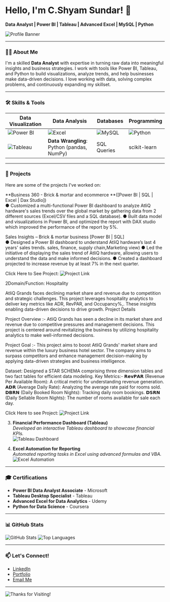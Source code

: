 
# Hello, I'm C.Shyam Sundar! 👋  
**Data Analyst | Power BI | Tableau | Advanced Excel | MySQL | Python**

![Profile Banner](https://media.licdn.com/dms/image/v2/D4E16AQHqWDJyklQ9OQ/profile-displaybackgroundimage-shrink_200_800/B4EZUN_AOeHUAU-/0/1739696375673?e=1746662400&v=beta&t=Cdkpo9RiDSwPhfy0fkDKT-Xp8J4Q52E9t5j0NMgO7Cc)

---

### 👨‍💻 About Me
I'm a skilled **Data Analyst** with expertise in turning raw data into meaningful insights and business strategies. I work with tools like Power BI, Tableau, and Python to build visualizations, analyze trends, and help businesses make data-driven decisions. I love working with data, solving complex problems, and continuously expanding my skillset.

---

### 🛠 **Skills & Tools**

| Data Visualization | Data Analysis | Databases | Programming |
| ------------------- | ------------- | --------- | ----------- |
| ![Power BI](https://th.bing.com/th/id/OIP.e8uFu5l5rrchXcHLKcMFPAHaED?w=100&h=100&c=7&r=0&o=5&pid=1.7) | ![Excel](https://th.bing.com/th/id/OIP.2uEmL7TknMdg3xiSXY1mHwHaEv?w=80&h=80&c=7&r=0&o=5&pid=1.7) | ![MySQL](https://th.bing.com/th/id/OIP.QkR_rXIR9xKOIb2z3dClKQHaEH?w=225&h=100&c=7&r=0&o=5&pid=1.7) | ![Python](https://th.bing.com/th/id/OIP.v6RkcEcPMQe0OY8G9R9p4wHaE_?w=100&h=100&c=7&r=0&o=5&pid=1.7) |
| ![Tableau](https://th.bing.com/th?q=Tableau+Business+Intelligence+Logo&w=80&h=80&c=1&rs=1&qlt=90&cb=1&pid=InlineBlock&mkt=en-IN&cc=IN&setlang=en&adlt=moderate&t=1&mw=247) | **Data Wrangling**: Python (pandas, NumPy) | SQL Queries | scikit-learn |

---

### 🚀 **Projects**

Here are some of the projects I've worked on:

 
 **Business 360 - Brick & mortar and ecommerce **([Power BI | SQL | Excel | Dax Studio])	                    
●	Customized a multi-functional Power BI dashboard to analyze AtliQ hardware's sales trends over the global market by gathering data from 2 different sources (Excel/CSV files and a SQL database).
●	Built data model and visualizations in Power BI, and optimized the report with DAX studio which improved the performance of the report by 5%. 

Sales Insights – Brick & mortar business [Power BI | SQL]	 
●	Designed a Power BI dashboard to understand AtliQ hardware’s last 4 years' sales trends. sales, finance, supply chain,Marketing view)
●	Led the initiative of displaying the sales trend of AtliQ hardware, allowing users to understand the data and make informed decisions. 
●	Created a dashboard projected to increase revenue by at least 7% in the next quarter.

  
  Click Here to See Project: ![Project Link ](https://github.com/ShyamSundar165/Power-Bi-Business-Insight-360)

2Domain/Function: Hospitality

AtliQ Grands faces declining market share and revenue due to competition and strategic challenges. This project leverages hospitality analytics to deliver key metrics like ADR, RevPAR, and Occupancy%,. These insights enabling data-driven decisions to drive growth.
Project Details

Project Overview :- AtliQ Grands has seen a decline in its market share and revenue due to competitive pressures and management decisions. This project is centered around revitalizing the business by utilizing hospitality analytics to make well-informed decisions.

Project Goal :- This project aims to boost AtliQ Grands' market share and revenue within the luxury business hotel sector. The company aims to surpass competitors and enhance management decision-making by applying data-driven strategies and business intelligence.

Dataset: Designed a STAR SCHEMA comprising three dimension tables and two fact tables for efficient data modeling.
Key Metrics:-
𝗥𝗲𝘃𝗣𝗔𝗥 (Revenue Per Available Room): A critical metric for understanding revenue generation.
𝗔𝗗𝗥 (Average Daily Rate): Analyzing the average rate paid for rooms sold.
𝗗𝗕𝗥𝗡 (Daily Booked Room Nights): Tracking daily room bookings.
𝗗𝗦𝗥𝗡 (Daily Sellable Room Nights): The number of rooms available for sale each day.

Click Here to see Project: ![Project Link](https://github.com/ShyamSundar165/AtliQ-Hotel-Chains-Power-BI)

3. **Financial Performance Dashboard (Tableau)**  
   _Developed an interactive Tableau dashboard to showcase financial KPIs._  
   ![Tableau Dashboard](https://via.placeholder.com/600x300.png?text=Tableau+Financial+Dashboard)

4. **Excel Automation for Reporting**  
   _Automated reporting tasks in Excel using advanced formulas and VBA._  
   ![Excel Automation](https://via.placeholder.com/600x300.png?text=Excel+Automation)

---

### 🎓 **Certifications**

- **Power BI Data Analyst Associate** - Microsoft
- **Tableau Desktop Specialist** - Tableau
- **Advanced Excel for Data Analytics** - Udemy
- **Python for Data Science** - Coursera

---

### 📊 **GitHub Stats**

![GitHub Stats](https://github-readme-stats.vercel.app/api?username=your-github-username&show_icons=true&theme=radical)
![Top Languages](https://github-readme-stats.vercel.app/api/top-langs/?username=your-github-username&layout=compact&theme=radical)

---

### 📫 **Let's Connect!**

- [LinkedIn](www.linkedin.com/in/shyam-sundar-983592350)
- [Portfolio](https://your-portfolio.com)
- [Email Me](shyamsuundar165@gmail.com)

---

![Thanks for Visiting!](https://via.placeholder.com/1000x200.png?text=Thanks+for+visiting+my+profile!)
